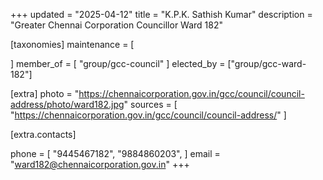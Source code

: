 +++
updated = "2025-04-12"
title = "K.P.K. Sathish Kumar"
description = "Greater Chennai Corporation Councillor Ward 182"

[taxonomies]
maintenance = [

]
member_of = [
    "group/gcc-council"
]
elected_by = ["group/gcc-ward-182"]

[extra]
photo = "https://chennaicorporation.gov.in/gcc/council/council-address/photo/ward182.jpg"
sources = [
    "https://chennaicorporation.gov.in/gcc/council/council-address/"
]

[extra.contacts]

phone = [
    "9445467182",
    "9884860203",
    ]
email = "ward182@chennaicorporation.gov.in"
+++
